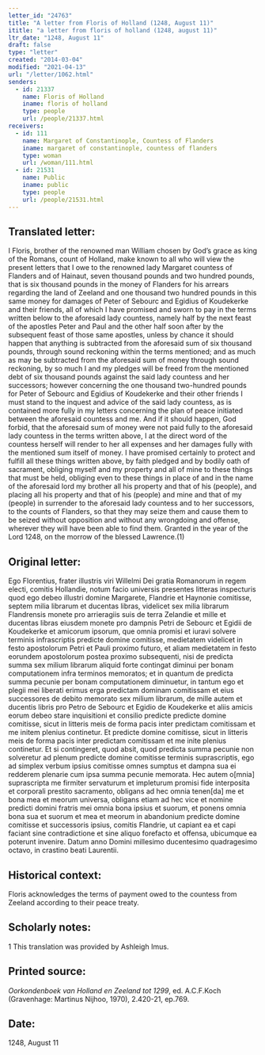 ```yaml
---
letter_id: "24763"
title: "A letter from Floris of Holland (1248, August 11)"
ititle: "a letter from floris of holland (1248, august 11)"
ltr_date: "1248, August 11"
draft: false
type: "letter"
created: "2014-03-04"
modified: "2021-04-13"
url: "/letter/1062.html"
senders:
  - id: 21337
    name: Floris of Holland
    iname: floris of holland
    type: people
    url: /people/21337.html
receivers:
  - id: 111
    name: Margaret of Constantinople, Countess of Flanders
    iname: margaret of constantinople, countess of flanders
    type: woman
    url: /woman/111.html
  - id: 21531
    name: Public
    iname: public
    type: people
    url: /people/21531.html
---
```

<h2> Translated letter:</h2>I Floris, brother of the renowned man William chosen by God’s grace as king of the Romans, count of Holland, make known to all who will view the present letters that I owe to the renowned lady Margaret countess of Flanders and of Hainaut, seven thousand pounds and two hundred pounds,  that is  six thousand pounds in the money of Flanders for his arrears regarding the land of Zeeland and one thousand two hundred pounds in this same money for damages of Peter of Sebourc and Egidius of Koudekerke and their friends, all of which I have promised and sworn to pay in the terms written below to the aforesaid lady countess, namely half by the next feast of the apostles Peter and Paul and the other half soon after by the subsequent feast of those same apostles, unless by chance it should happen that anything is subtracted from the aforesaid sum of six thousand pounds, through sound reckoning within the terms mentioned; and as much as may be subtracted from the aforesaid sum of money through sound reckoning, by so much I and my pledges will be freed from the mentioned debt of six thousand pounds against the said lady countess and her successors; however concerning the one thousand two-hundred pounds for Peter of Sebourc and Egidius of Koudekerke and their other friends I must stand to the inquest and advice of the said lady countess, as is contained more fully in my letters concerning the plan of peace initiated between the aforesaid countess and me.  And if it should happen, God forbid, that the aforesaid sum of money were not paid fully to the aforesaid lady countess in the terms written above, I at the direct word of the countess herself will render to her all expenses and her damages fully with the mentioned sum itself of money.  I have promised certainly to protect and fulfill all these things written above, by faith pledged and by bodily oath of sacrament, obliging myself and my property and all of mine to these things that must be held, obliging even to these things in place of and in the name of the aforesaid lord my brother all his property and that of his (people), and placing all his property and that of his (people) and mine and that of my (people) in surrender to the aforesaid lady countess and to her successors, to the counts of Flanders, so that they may seize them and cause them to be seized without opposition and without any wrongdoing and offense, wherever they will have been able to find them.
	Granted in the year of the Lord 1248, on the morrow of the blessed Lawrence.(1)
<h2 class="mt-4"> Original letter:</h2>Ego Florentius, frater illustris viri Willelmi Dei gratia Romanorum in regem electi, comitis Hollandie, notum facio universis presentes litteras inspecturis quod ego debeo illustri domine Margarete, Flandrie et Haynonie comitisse, septem milia librarum et ducentas libras, videlicet sex milia librarum Flandrensis monete pro arrieragiis suis de terra Zelandie et mille et ducentas libras eiusdem monete pro dampnis Petri de Sebourc et Egidii de Koudekerke et amicorum ipsorum, que omnia promisi et iuravi solvere terminis infrascriptis predicte domine comitisse, medietatem videlicet in festo apostolorum Petri et Pauli proximo futuro, et aliam medietatem in festo eorundem apostolorum postea proximo subsequenti, nisi de predicta summa sex milium librarum aliquid forte contingat diminui per bonam computationem infra terminos memoratos; et in quantum de predicta summa pecunie per bonam computationem diminuetur, in tantum ego et plegii mei liberati erimus erga predictam dominam comitissam et eius successores de debito memorato sex milium librarum, de mille autem et ducentis libris pro Petro de Sebourc et Egidio de Koudekerke et aliis amicis eorum debeo stare inquisitioni et consilio predicte  predicte domine comitisse, sicut in litteris meis de forma pacis inter predictam comitissam et me initem plenius continetur. Et predicte domine comitisse, sicut in litteris meis de forma pacis inter predictam comitissam et me inite plenius continetur. Et si contingeret, quod absit, quod predicta summa pecunie non solveretur ad plenum predicte domine comitisse terminis suprascriptis, ego ad simplex verbum ipsius comitisse omnes sumptus et dampna sua ei redderem plenarie cum ipsa summa pecunie memorata. Hec autem o[mnia] suprascripta me firmiter servaturum et impleturum promisi fide interposita et corporali prestito sacramento, obligans ad hec omnia tenen[da] me et bona mea et meorum universa, obligans etiam ad hec vice et nomine predicti domini fratris mei omnia bona ipsius et suorum, et ponens omnia bona sua et suorum et mea et meorum in abandonium predicte domine comitisse et successoris ipsius, comitis Flandrie, ut capiant ea et capi faciant sine contradictione et sine aliquo forefacto et offensa, ubicumque ea poterunt invenire.
Datum anno Domini millesimo ducentesimo quadragesimo octavo, in crastino beati Laurentii.
<h2 class="mt-4"> Historical context:</h2>Floris acknowledges the terms of payment owed to the countess from Zeeland according to their peace treaty.
<h2 class="mt-4"> Scholarly notes:</h2>1 This translation was provided by Ashleigh Imus.
<h2 class="mt-4"> Printed source:</h2><p><em>Oorkondenboek van Holland en Zeeland tot 1299</em>, ed. A.C.F.Koch (Gravenhage: Martinus Nijhoo, 1970), 2.420-21, ep.769.</p><h2 class="mt-4"> Date:</h2>1248, August 11